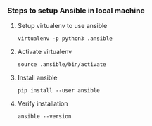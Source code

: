 ### Steps to setup Ansible in local machine

1. Setup virtualenv to use ansible

	`virtualenv -p python3 .ansible`

2. Activate virtualenv

	`source .ansible/bin/activate`

3. Install ansible 

	`pip install --user ansible`

4. Verify installation

	`ansible --version`
